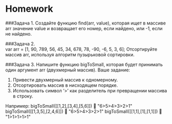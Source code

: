 # Homework

###Задача 1. 
Создайте функцию find(arr, value), которая ищет в массиве arr значение value и возвращает его номер, если найдено, или -1, если не найдено. 

###Задача 2.  
var arr = [1, 90, 789, 56, 45, 34, 678, 78, -90, -6, 5, 3, 6]; 
Отсортируйте массив arr, используя алгоритм пузырьковой сортировки. 

###Задача 3. 
Напишите функцию bigToSmall, которая будет принимать один аргумент arr (двухмерный массив). 
Ваше задание: 
1. Привести двухмерный массив к одномерному.  
2. Отсортировать массив в нисходящем порядке. 
3. Использовать символ ‘>’ как разделитель при превращении массива в строку.  

Например:
  bigToSmall([[1,2],[3,4],[5,6]])  "6>5>4>3>2>1"
  bigToSmall([[1,3,5],[2,4,6]])  "6>5>4>3>2>1"
  bigToSmall([[1,1],[1],[1,1]])  "1>1>1>1>1" 

